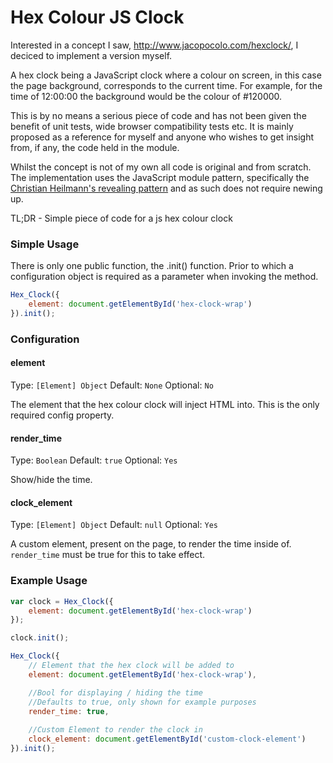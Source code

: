 Hex Colour JS Clock
============


Interested in a concept I saw, http://www.jacopocolo.com/hexclock/, I deciced to implement a version myself.

A hex clock being a JavaScript clock where a colour on screen, in this case the page background, corresponds to the current time. For example, for the time of 12:00:00 the background would be the colour of #120000.

This is by no means a serious piece of code and has not been given the benefit of unit tests, wide browser compatibility tests etc. It is mainly proposed as a reference for myself and anyone who wishes to get insight from, if any, the code held in the module. 

Whilst the concept is not of my own all code is original and from scratch. The implementation uses the JavaScript module pattern, specifically the [Christian Heilmann's revealing pattern](http://addyosmani.com/resources/essentialjsdesignpatterns/book/#revealingmodulepatternjavascript "Revealing Pattern reference") and as such does not require newing up.

TL;DR - Simple piece of code for a js hex colour clock


### Simple Usage

There is only one public function, the .init() function. Prior to which a configuration object is required as a parameter when invoking the method.

```js
Hex_Clock({
    element: document.getElementById('hex-clock-wrap')
}).init();
```

### Configuration


#### element

Type: `[Element] Object`
Default: `None`
Optional: `No`

The element that the hex colour clock will inject HTML into. 
This is the only required config property.


#### render_time

Type: `Boolean`
Default: `true`
Optional: `Yes`

Show/hide the time.


#### clock_element

Type: `[Element] Object`
Default: `null`
Optional: `Yes`

A custom element, present on the page, to render the time inside of. `render_time` must be true for this to take effect.


### Example Usage
```js
var clock = Hex_Clock({
    element: document.getElementById('hex-clock-wrap')
});

clock.init();
```
```js
Hex_Clock({
    // Element that the hex clock will be added to
    element: document.getElementById('hex-clock-wrap'),

    //Bool for displaying / hiding the time
    //Defaults to true, only shown for example purposes
    render_time: true,
        
    //Custom Element to render the clock in
    clock_element: document.getElementById('custom-clock-element')
}).init();
```
